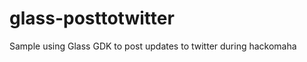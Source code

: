 glass-posttotwitter
===================

Sample using Glass GDK to post updates to twitter during hackomaha
